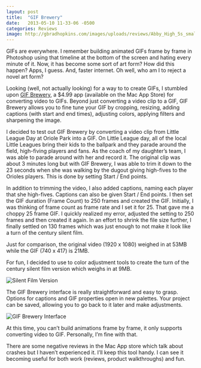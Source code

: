 ```yaml
---
layout: post
title:  "GIF Brewery"
date:   2013-05-10 11-33-06 -0500
categories: Reviews
image: http://gbradhopkins.com/images/uploads/reviews/Abby_High_5s_small.gif
---
```


GIFs are everywhere. I remember building animated GIFs frame by frame in Photoshop using that timeline at the bottom of the screen and hating every minute of it. Now, it has become some sort of art form? How did this happen? Apps, I guess. And, faster internet. Oh well, who am I to reject a novel art form?

Looking (well, not actually looking) for a way to to create GIFs, I stumbled upon [GIF Brewery][1], a $4.99 app (available on the Mac App Store) for converting video to GIFs. Beyond just converting a video clip to a GIF, GIF Brewery allows you to fine tune your GIF by cropping, resizing, adding captions (with start and end times), adjusting colors, applying filters and sharpening the image.

I decided to test out GIF Brewery by converting a video clip from Little League Day at Oriole Park into a GIF. On Little League day, all of the local Little Leagues bring their kids to the ballpark and they parade around the field, high-fiving players and fans. As the coach of my daughter’s team, I was able to parade around with her and record it. The original clip was about 3 minutes long but with GIF Brewery, I was able to trim it down to the 23 seconds when she was walking by the dugout giving high-fives to the Orioles players. This is done by setting Start / End points.

In addition to trimming the video, I also added captions, naming each player that she high-fives. Captions can also be given Start / End points. I then set the GIF duration (Frame Count) to 250 frames and created the GIF. Initially, I was thinking of frame count as frame rate and I set it for 25. That gave me a choppy 25 frame GIF. I quickly realized my error, adjusted the setting to 250 frames and then created it again. In an effort to shrink the file size further, I finally settled on 130 frames which was just enough to not make it look like a turn of the century silent film.

Just for comparison, the original video (1920 x 1080) weighed in at 53MB while the GIF (740 x 417) is 21MB.

For fun, I decided to use to color adjustment tools to create the turn of the century silent film version which weighs in at 9MB.

![Silent Film Version][2]

The GIF Brewery interface is really straightforward and easy to grasp. Options for captions and GIF properties open in new palettes. Your project can be saved, allowing you to go back to it later and make adjustments.

![GIF Brewery Interface][3]

At this time, you can’t build animations frame by frame, it only supports converting video to GIF. Personally, I’m fine with that.

There are some negative reviews in the Mac App store which talk about crashes but I haven’t experienced it. I’ll keep this tool handy. I can see it becoming useful for both work (reviews, product walkthroughs) and fun.

 [1]: http://gifbrewery.com/
 [2]: http://gbradhopkins.com/images/uploads/reviews/Abby_High_5s_bw.gif
 [3]: http://gbradhopkins.com/images/uploads/reviews/GIFBrewery_interface.jpg

